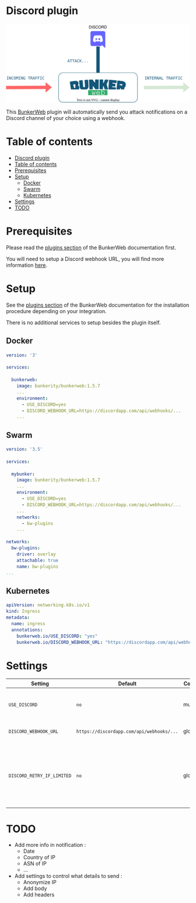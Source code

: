 # Discord plugin

<p align="center">
	<img alt="BunkerWeb Discord diagram" src="https://github.com/bunkerity/bunkerweb-plugins/raw/main/discord/docs/diagram.svg" />
</p>

This [BunkerWeb](https://www.bunkerweb.io) plugin will automatically send you attack notifications on a Discord channel of your choice using a webhook.

# Table of contents

- [Discord plugin](#discord-plugin)
- [Table of contents](#table-of-contents)
- [Prerequisites](#prerequisites)
- [Setup](#setup)
  - [Docker](#docker)
  - [Swarm](#swarm)
  - [Kubernetes](#kubernetes)
- [Settings](#settings)
- [TODO](#todo)

# Prerequisites

Please read the [plugins section](https://docs.bunkerweb.io/latest/plugins) of the BunkerWeb documentation first.

You will need to setup a Discord webhook URL, you will find more information [here](https://support.discord.com/hc/en-us/articles/228383668-Intro-to-Webhooks).

# Setup

See the [plugins section](https://docs.bunkerweb.io/latest/plugins) of the BunkerWeb documentation for the installation procedure depending on your integration.

There is no additional services to setup besides the plugin itself.

## Docker

```yaml
version: '3'

services:

  bunkerweb:
    image: bunkerity/bunkerweb:1.5.7
    ...
    environment:
      - USE_DISCORD=yes
      - DISCORD_WEBHOOK_URL=https://discordapp.com/api/webhooks/...
    ...
```

## Swarm

```yaml
version: '3.5'

services:

  mybunker:
    image: bunkerity/bunkerweb:1.5.7
    ...
    environment:
      - USE_DISCORD=yes
      - DISCORD_WEBHOOK_URL=https://discordapp.com/api/webhooks/...
    ...
    networks:
      - bw-plugins
    ...

networks:
  bw-plugins:
    driver: overlay
    attachable: true
    name: bw-plugins
...
```

## Kubernetes

```yaml
apiVersion: networking.k8s.io/v1
kind: Ingress
metadata:
  name: ingress
  annotations:
    bunkerweb.io/USE_DISCORD: "yes"
    bunkerweb.io/DISCORD_WEBHOOK_URL: "https://discordapp.com/api/webhooks/..."
```

# Settings

|         Setting          |                 Default                 | Context |Multiple|                                         Description                                          |
|--------------------------|-----------------------------------------|---------|--------|----------------------------------------------------------------------------------------------|
|`USE_DISCORD`             |`no`                                     |multisite|no      |Enable sending alerts to a Discord channel.                                                   |
|`DISCORD_WEBHOOK_URL`     |`https://discordapp.com/api/webhooks/...`|global   |no      |Address of the Discord Webhook.
                                                 |
|`DISCORD_RETRY_IF_LIMITED`|`no`                                     |global   |no      |Retry to send the request if Discord API is rate limiting us (may consume a lot of resources).|

# TODO

- Add more info in notification :
  - Date
  - Country of IP
  - ASN of IP
  - ...
- Add settings to control what details to send :
  - Anonymize IP
  - Add body
  - Add headers
